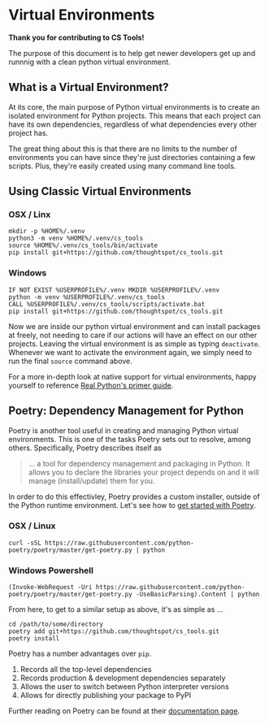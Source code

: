 # Virtual Environments

**Thank you for contributing to CS Tools!**

The purpose of this document is to help get newer developers get up and runnnig with a
clean python virtual environment.

## What is a Virtual Environment?

At its core, the main purpose of Python virtual environments is to create an isolated
environment for Python projects. This means that each project can have its own
dependencies, regardless of what dependencies every other project has.

The great thing about this is that there are no limits to the number of environments you
can have since they're just directories containing a few scripts. Plus, they're easily
created using many command line tools.

## Using Classic Virtual Environments

### OSX / Linx
```console
mkdir -p %HOME%/.venv
python3 -m venv %HOME%/.venv/cs_tools
source %HOME%/.venv/cs_tools/bin/activate
pip install git+https://github.com/thoughtspot/cs_tools.git
```

### Windows
```console
IF NOT EXIST %USERPROFILE%/.venv MKDIR %USERPROFILE%/.venv
python -m venv %USERPROFILE%/.venv/cs_tools
CALL %USERPROFILE%/.venv/cs_tools/scripts/activate.bat
pip install git+https://github.com/thoughtspot/cs_tools.git
```

Now we are inside our python virtual environment and can install packages at freely,
not needing to care if our actions will have an effect on our other projects. Leaving
the virtual environment is as simple as typing `deactivate`. Whenever we want to
activate the environment again, we simply need to run the final `source` command above.

For a more in-depth look at native support for virtual environments, happy yourself to
reference [Real Python's primer guide][real-python-venv].

## Poetry: Dependency Management for Python

Poetry is another tool useful in creating and managing Python virtual environments. This
is one of the tasks Poetry sets out to resolve, among others. Specifically, Poetry
describes itself as 

> ... a tool for dependency management and packaging in Python. It allows you to declare
the libraries your project depends on and it will manage (install/update) them for you.

In order to do this effectivley, Poetry provides a custom installer, outside of the
Python runtime environment. Let's see how to [get started with Poetry][poetry-install].

### OSX / Linux
```
curl -sSL https://raw.githubusercontent.com/python-poetry/poetry/master/get-poetry.py | python
```

### Windows Powershell
```
(Invoke-WebRequest -Uri https://raw.githubusercontent.com/python-poetry/poetry/master/get-poetry.py -UseBasicParsing).Content | python
```

From here, to get to a similar setup as above, it's as simple as ...
```console
cd /path/to/some/directory
poetry add git+https://github.com/thoughtspot/cs_tools.git
poetry install
```

Poetry has a number advantages over `pip`.

1. Records all the top-level dependencies
2. Records production & development dependencies separately
3. Allows the user to switch between Python interpreter versions
3. Allows for directly publishing your package to PyPI

Further reading on Poetry can be found at their [documentation page][poetry-usage].

[poetry-install]: https://python-poetry.org/docs/#installation
[real-python-venv]: https://realpython.com/python-virtual-environments-a-primer/
[poetry-usage]: https://python-poetry.org/docs/basic-usage/

